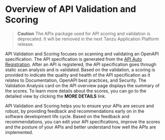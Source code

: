 # Overview of API Validation and Scoring

> **Caution** The APIx package used for API scoring and validation is deprecated.
> It will be removed in the next Tanzu Application Platform release.

API Validation and Scoring focuses on scanning and validating an OpenAPI specification. 
The API specification is generated from the [API Auto Registration](../api-auto-registration/about.hbs.md). 
After an API is registered, the API specification goes through static scan analysis and is validated. 
Based on the validation, a scoring is provided to indicate the quality and health 
of the API specification as it relates to Documentation, OpenAPI best practices, and Security. 
The Validation Analysis card on the API overview page displays the summary of the scores. 
To learn more details about the scores, you can go to the detailed view by clicking the **MORE DETAILS** link. 

API Validation and Scoring helps you to ensure your APIs are secure and robust, 
by providing feedback and recommendations early on in the software development life cycle. 
Based on the feedback and recommendations, you can edit your API specifications, 
improve the scores and the posture of your APIs and better understand how well the APIs are implemented.

